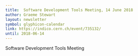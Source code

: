```yaml
---
title:  Software Development Tools Meeting, 14 June 2018
author: Graeme Stewart
layout: newsletter
symbol: glyphicon-calendar
link: https://indico.cern.ch/event/735132/
until: 2018-06-14
---
```

Software Development Tools Meeting
